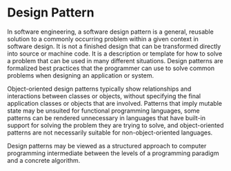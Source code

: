 # Design Pattern


In software engineering, a software design pattern is a general,
reusable solution to a commonly occurring problem within a given context
in software design. It is not a finished design that can be transformed
directly into source or machine code. It is a description or template
for how to solve a problem that can be used in many different
situations. Design patterns are formalized best practices that the
programmer can use to solve common problems when designing an
application or system.

Object-oriented design patterns typically show relationships and
interactions between classes or objects, without specifying the final
application classes or objects that are involved. Patterns that imply
mutable state may be unsuited for functional programming languages, some
patterns can be rendered unnecessary in languages that have built-in
support for solving the problem they are trying to solve, and
object-oriented patterns are not necessarily suitable for
non-object-oriented languages.

Design patterns may be viewed as a structured approach to computer
programming intermediate between the levels of a programming paradigm
and a concrete algorithm.

